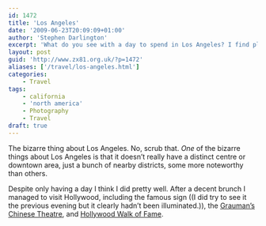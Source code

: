 ```yaml
---
id: 1472
title: 'Los Angeles'
date: '2009-06-23T20:09:09+01:00'
author: 'Stephen Darlington'
excerpt: 'What do you see with a day to spend in Los Angeles? I find plenty to keep me entertained.'
layout: post
guid: 'http://www.zx81.org.uk/?p=1472'
aliases: ['/travel/los-angeles.html']
categories:
    - Travel
tags:
    - california
    - 'north america'
    - Photography
    - Travel
draft: true
---
```


The bizarre thing about Los Angeles. No, scrub that. *One* of the bizarre things about Los Angeles is that it doesn’t really have a distinct centre or downtown area, just a bunch of nearby districts, some more noteworthy than others.

Despite only having a day I think I did pretty well. After a decent brunch I managed to visit Hollywood, including the famous sign ((I did try to see it the previous evening but it clearly hadn’t been illuminated.)), the [Grauman’s Chinese Theatre](http://www.manntheatres.com/chinese/), and [Hollywood Walk of Fame](http://en.wikipedia.org/wiki/Hollywood_Walk_of_Fame).

<div class="flickr-gallery tag" id="gallery-918bcd9d"><div class="fg-clear"></div> </div><div class="fg-clear"></div> <script type="text/javascript">
											jQuery(document).ready(function(){
							jQuery("#gallery-918bcd9d .flickr-thumb img").flightbox({size_callback: get_sizes});
						});
										
										//-->
				</script>In the afternoon I went a little out of town and saw the [Getty Museum](http://www.getty.edu/museum/) — not something I would have immediately associated with Los Angeles but well worth a visit in hindsight. And then, on the way back to the airport, I stopped briefly in Venice Beach.

The airport, by the way, is called John Wayne Airport. I guess there are plenty of airports named after people but that one, for some reason, amused me. Does that mean that I didn’t completely internalise the Los Angeles vibe?